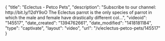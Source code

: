 {
    "title": "Eclectus - Petco Pets",
    "description": "Subscribe to our channel: http:\/\/bit.ly\/12dY9oO The Eclectus parrot is the only species of parrot in which the male and female have drastically different col...",
    "videoid": "145517",
    "date_created": "1394762661",
    "date_modified": "1418181184",
    "type": "captivate",
    "layout": "video",
    "url": "\/v\/eclectus-petco-pets\/145517"
}